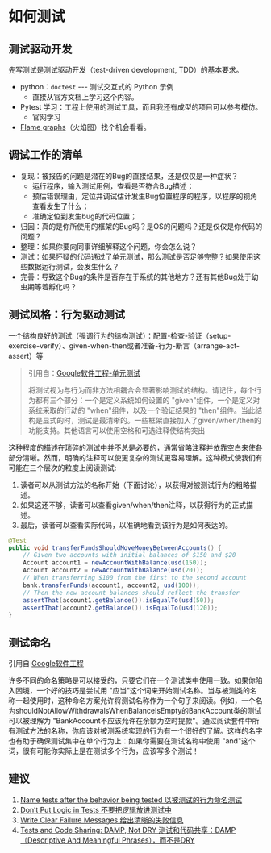 # 如何测试

## 测试驱动开发

先写测试是测试驱动开发（test-driven development, TDD）的基本要求。

- python：`doctest` --- 测试交互式的 Python 示例
  - 直接从官方文档上学习这个内容。
- Pytest 学习：工程上使用的测试工具，而且我还有成型的项目可以参考模仿。
  - 官网学习
- [Flame graphs](https://roman.pt/posts/python-performance-profiling/)（火焰图）找个机会看看。

## 调试工作的清单

- 复现：被报告的问题是潜在的Bug的直接结果，还是仅仅是一种症状？
  - 运行程序，输入测试用例，查看是否符合Bug描述；
  - 预估错误理由，定位并调试估计发生Bug位置程序的程序，以程序的视角查看发生了什么；
  - 准确定位到发生bug的代码位置；
- 归因：真的是你所使用的框架的Bug吗？是OS的问题吗？还是仅仅是你代码的问题？
- 整理：如果你要向同事详细解释这个问题，你会怎么说？
- 测试：如果怀疑的代码通过了单元测试，那么测试是否足够完整？如果使用这些数据运行测试，会发生什么？
- 完善：导致这个Bug的条件是否存在于系统的其他地方？还有其他Bug处于幼虫期等着孵化吗？

## 测试风格：行为驱动测试

一个结构良好的测试（强调行为的结构测试）：配置-检查-验证（setup-
exercise-verify）、given-when-then或者准备-行为-断言（arrange-act-assert）等

> 引用自：[Google软件工程-单元测试](https://qiangmzsx.github.io/Software-Engineering-at-Google/#/zh-cn/Chapter-12_Unit_Testing/Chapter-12_Unit_Testing?id=structure-tests-to-emphasize-behaviors-%e5%bc%ba%e8%b0%83%e8%a1%8c%e4%b8%ba%e7%9a%84%e7%bb%93%e6%9e%84%e6%b5%8b%e8%af%95)
>
> 将测试视为与行为而非方法相耦合会显著影响测试的结构。请记住，每个行为都有三个部分：一个是定义系统如何设置的 "given"组件，一个是定义对系统采取的行动的 "when"组件，以及一个验证结果的 "then"组件。当此结构是显式的时，测试是最清晰的。一些框架直接加入了given/when/then的功能支持。其他语言可以使用空格和可选注释使结构突出

这种程度的描述在琐碎的测试中并不总是必要的，通常省略注释并依靠空白来使各部分清晰。然而，明确的注释可以使更复杂的测试更容易理解。这种模式使我们有可能在三个层次的粒度上阅读测试:

1. 读者可以从测试方法的名称开始（下面讨论），以获得对被测试行为的粗略描述。
2. 如果这还不够，读者可以查看given/when/then注释，以获得行为的正式描述。
3. 最后，读者可以查看实际代码，以准确地看到该行为是如何表达的。

```java
@Test
public void transferFundsShouldMoveMoneyBetweenAccounts() {
    // Given two accounts with initial balances of $150 and $20
    Account account1 = newAccountWithBalance(usd(150));
    Account account2 = newAccountWithBalance(usd(20));
    // When transferring $100 from the first to the second account
    bank.transferFunds(account1, account2, usd(100));
    // Then the new account balances should reflect the transfer 
    assertThat(account1.getBalance()).isEqualTo(usd(50));
    assertThat(account2.getBalance()).isEqualTo(usd(120));
}
```

## 测试命名

引用自 [Google软件工程](https://qiangmzsx.github.io/Software-Engineering-at-Google/#/zh-cn/Chapter-12_Unit_Testing/Chapter-12_Unit_Testing?id=structure-tests-to-emphasize-behaviors-%e5%bc%ba%e8%b0%83%e8%a1%8c%e4%b8%ba%e7%9a%84%e7%bb%93%e6%9e%84%e6%b5%8b%e8%af%95)

许多不同的命名策略是可以接受的，只要它们在一个测试类中使用一致。如果你陷入困境，一个好的技巧是尝试用 "应当"这个词来开始测试名称。当与被测类的名称一起使用时，这种命名方案允许将测试名称作为一个句子来阅读。例如，一个名为shouldNotAllowWithdrawalsWhenBalanceIsEmpty的BankAccount类的测试可以被理解为 "BankAccount不应该允许在余额为空时提款"。通过阅读套件中所有测试方法的名称，你应该对被测系统实现的行为有一个很好的了解。这样的名字也有助于确保测试集中在单个行为上：如果你需要在测试名称中使用 "and"这个词，很有可能你实际上是在测试多个行为，应该写多个测试！

## 建议

1. [Name tests after the behavior being tested 以被测试的行为命名测试](https://qiangmzsx.github.io/Software-Engineering-at-Google/#/zh-cn/Chapter-12_Unit_Testing/Chapter-12_Unit_Testing?id=name-tests-after-the-behavior-being-tested-以被测试的行为命名测试)
2. [Don’t Put Logic in Tests 不要把逻辑放进测试中](https://qiangmzsx.github.io/Software-Engineering-at-Google/#/zh-cn/Chapter-12_Unit_Testing/Chapter-12_Unit_Testing?id=dont-put-logic-in-tests-不要把逻辑放进测试中)
3. [Write Clear Failure Messages 给出清晰的失败信息](https://qiangmzsx.github.io/Software-Engineering-at-Google/#/zh-cn/Chapter-12_Unit_Testing/Chapter-12_Unit_Testing?id=write-clear-failure-messages-给出清晰的失败信息)
4. [Tests and Code Sharing: DAMP, Not DRY 测试和代码共享：DAMP（Descriptive And Meaningful Phrases），而不是DRY](https://qiangmzsx.github.io/Software-Engineering-at-Google/#/zh-cn/Chapter-12_Unit_Testing/Chapter-12_Unit_Testing?id=tests-and-code-sharing-damp-not-dry-测试和代码共享：damp，而不是dry)